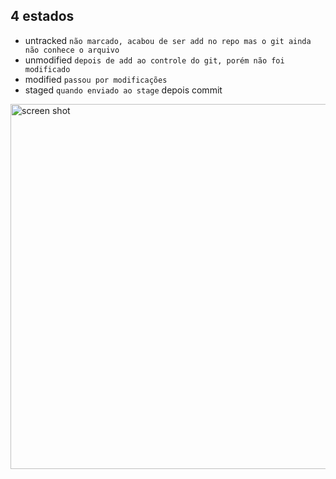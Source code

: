 ## 4 estados ##
* untracked `não marcado, acabou de ser add no repo mas o git ainda não conhece o arquivo` 
* unmodified `depois de add ao controle do git, porém não foi modificado` 
* modified `passou por modificações` 
* staged `quando enviado ao stage` depois commit

<img width="584" alt="screen shot" src="">